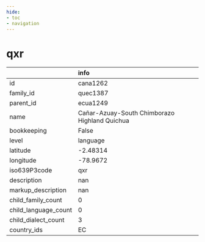 ```yaml
---
hide:
- toc
- navigation
---
```

# qxr
|                      | info                                          |
|:---------------------|:----------------------------------------------|
| id                   | cana1262                                      |
| family_id            | quec1387                                      |
| parent_id            | ecua1249                                      |
| name                 | Cañar-Azuay-South Chimborazo Highland Quichua |
| bookkeeping          | False                                         |
| level                | language                                      |
| latitude             | -2.48314                                      |
| longitude            | -78.9672                                      |
| iso639P3code         | qxr                                           |
| description          | nan                                           |
| markup_description   | nan                                           |
| child_family_count   | 0                                             |
| child_language_count | 0                                             |
| child_dialect_count  | 3                                             |
| country_ids          | EC                                            |